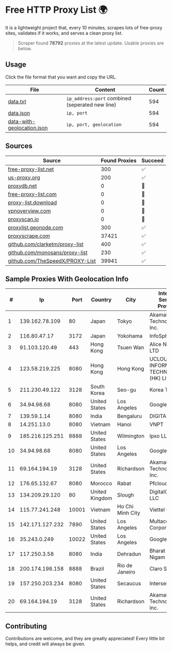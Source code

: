 
# Free HTTP Proxy List 🌍

It is a lightweight project that, every 10 minutes, scrapes lots of free-proxy sites, validates if it works, and serves a clean proxy list.


> Scraper found **78792** proxies at the latest update. Usable proxies are below.

## Usage

Click the file format that you want and copy the URL.


|File|Content|Count|
|----|-------|-----|
|[data.txt](https://raw.githubusercontent.com/themiralay/Proxy-List-World/master/data.txt)|`ip_address:port` combined (seperated new line)|594|
|[data.json](https://raw.githubusercontent.com/themiralay/Proxy-List-World/master/data.json)|`ip, port`|594|
|[data-with-geolocation.json](https://raw.githubusercontent.com/themiralay/Proxy-List-World/master/data-with-geolocation.json)|`ip, port, geolocation`|594|

## Sources

|Source|Found Proxies|Succeed|
|------|-------------|-------|
|[free-proxy-list.net](https://free-proxy-list.net)|300|✅|
|[us-proxy.org](https://www.us-proxy.org)|200|✅|
|[proxydb.net](http://proxydb.net)|0|🚫|
|[free-proxy-list.com](https://free-proxy-list.com/?page=&port=&type%5B%5D=http&type%5B%5D=https&up_time=0&search=Search)|0|🚫|
|[proxy-list.download](https://www.proxy-list.download/HTTP)|0|🚫|
|[vpnoverview.com](https://vpnoverview.com/privacy/anonymous-browsing/free-proxy-servers)|0|🚫|
|[proxyscan.io](https://www.proxyscan.io)|0|🚫|
|[proxylist.geonode.com](https://proxylist.geonode.com/api/proxy-list?limit=300&page=1&sort_by=lastChecked&sort_type=desc&protocols=http,https)|300|✅|
|[proxyscrape.com](https://api.proxyscrape.com/v2/?request=displayproxies&protocol=http&timeout=10000&country=all&ssl=all&anonymity=all)|37421|✅|
|[github.com/clarketm/proxy-list](https://raw.githubusercontent.com/clarketm/proxy-list/master/proxy-list-raw.txt)|400|✅|
|[github.com/monosans/proxy-list](https://raw.githubusercontent.com/monosans/proxy-list/main/proxies/http.txt)|230|✅|
|[github.com/TheSpeedX/PROXY-List](https://raw.githubusercontent.com/TheSpeedX/PROXY-List/master/http.txt)|39941|✅|


## Sample Proxies With Geolocation Info

|#|Ip|Port|Country|City|Internet Service Provider|
|-|--|----|-------|----|-------------------------|
|1|139.162.78.109|80|Japan|Tokyo|Akamai Technologies, Inc.|
|2|116.80.47.17|3172|Japan|Yokohama|InfoSphere|
|3|91.103.120.49|443|Hong Kong|Tsuen Wan|Alice Networks LTD|
|4|123.58.219.225|8080|Hong Kong|Hong Kong|UCLOUD INFORMATION TECHNOLOGY (HK) LIMITED|
|5|211.230.49.122|3128|South Korea|Seo-gu|Korea Telecom|
|6|34.94.98.68|8080|United States|Los Angeles|Google LLC|
|7|139.59.1.14|8080|India|Bengaluru|DIGITALOCEAN|
|8|14.251.13.0|8080|Vietnam|Hanoi|VNPT|
|9|185.216.125.251|8888|United States|Wilmington|Ipxo LLC|
|10|34.94.98.68|8080|United States|Los Angeles|Google LLC|
|11|69.164.194.19|3128|United States|Richardson|Akamai Technologies, Inc.|
|12|176.65.132.67|8080|Morocco|Rabat|Pfcloud UG|
|13|134.209.29.120|80|United Kingdom|Slough|DigitalOcean, LLC|
|14|115.77.241.248|10001|Vietnam|Ho Chi Minh City|Viettel Group|
|15|142.171.127.232|7890|United States|Los Angeles|Multacom Corporation|
|16|35.243.0.249|10022|United States|Los Angeles|Google LLC|
|17|117.250.3.58|8080|India|Dehradun|Bharat Sanchar Nigam Ltd|
|18|200.174.198.158|8888|Brazil|Rio de Janeiro|Claro S.A.|
|19|157.250.203.234|8080|United States|Secaucus|Interserver, Inc|
|20|69.164.194.19|3128|United States|Richardson|Akamai Technologies, Inc.|



## Contributing

Contributions are welcome, and they are greatly appreciated! Every
little bit helps, and credit will always be given.

